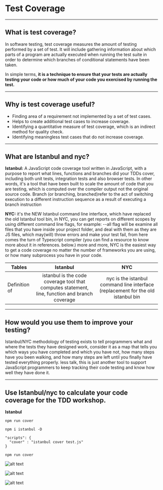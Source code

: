 # Test Coverage

---

## What is test coverage?
In software testing, test coverage measures the amount of testing performed by a set of test. It will include gathering information about which parts of a program are actually executed when running the test suite in order to determine which branches of conditional statements have been taken.

In simple terms, **it is a technique to ensure that your tests are actually testing your code or how much of your code you exercised by running the test.**

---

## Why is test coverage useful?
* Finding area of a requirement not implemented by a set of test cases.
* Helps to create additional test cases to increase coverage.
* Identifying a quantitative measure of test coverage, which is an indirect method for quality check.
* Identifying meaningless test cases that do not increase coverage.

---

## What are Istanbul and nyc?
**Istanbul:**
A JavaScript code coverage tool written in JavaScript, with a purpose to report what lines, functions and branches did your TDDs cover, including both unit tests, integration tests and also browser tests. In other words, it's a tool that have been built to scale the amount of code that you are testing, which is computed over the compiler output not the original source code.
Branch (or branching, branched)refer to the act of switching execution to a different instruction sequence as a result of executing a branch instruction

**NYC:**
it's the NEW Istanbul command line interface, which have replaced the old Istanbul tool bin, in NYC, you can get reports on different scopes by using different command line flags, for example: --all flag will be examine all files that you have inside your project folder, and deal with them as they are JS files, which may(will) throw errors and make your test fail, from here comes the turn of Typescript compiler (you can find a resource to know more about it in references. below.) more and more, NYC is the easiest way to get a code coverage no matter the number of frameworks you are using, or how many subprocess you have in your code.

| Tables        | Istanbul           | NYC  |
| ------------- |:-------------:| :-----:|
| Definition of | istanbul is the code coverage tool that computes statement, line, function and branch coverage | nyc is the istanbul command line interface (replacement for the old istanbul bin |

---

## How would you use them to improve your testing?
Istanbul/NYC methodology of testing exists to tell programmers what and where the tests they have designed work, consider it as a map that tells you which ways you have completed and which you have not, how many steps have you been walking, and how many steps are left until you finally have tested everything properly. less talk, this is just another tool to support JavaScript programmers to keep tracking their code testing and know how well they have done it.

---

## Use Istanbul/nyc to calculate your code coverage for the TDD workshop.

**Istanbul**
~~~
npm run cover
~~~
~~~
npm i istanbul -D
~~~
~~~
"scripts": {
  "cover" : "istanbul cover test.js"
}
~~~
~~~
npm run cover
~~~
![alt text](http://www7.0zz0.com/2018/07/09/15/551179993.png "1")

![alt text](http://www9.0zz0.com/2018/07/09/15/491095001.png "2")

![alt text](http://www9.0zz0.com/2018/07/09/15/168517977.png "3")



